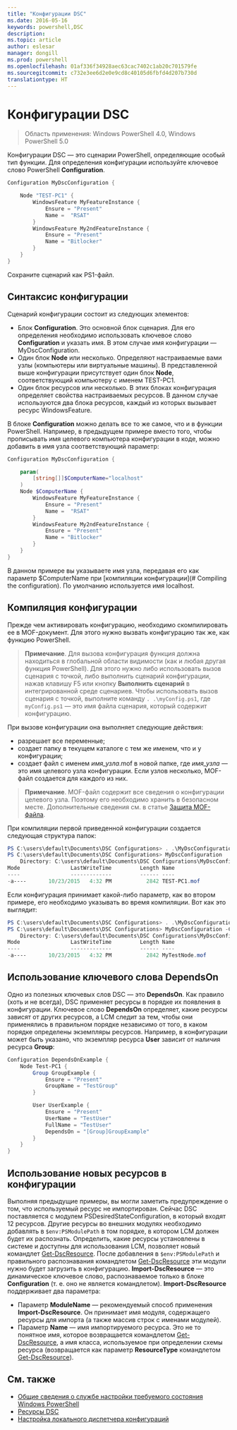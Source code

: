 ```yaml
---
title: "Конфигурации DSC"
ms.date: 2016-05-16
keywords: powershell,DSC
description: 
ms.topic: article
author: eslesar
manager: dongill
ms.prod: powershell
ms.openlocfilehash: 01af336f34928aec63cac7402c1ab20c701579fe
ms.sourcegitcommit: c732e3ee6d2e0e9cd8c40105d6fbfd4d207b730d
translationtype: HT
---
```

# <a name="dsc-configurations"></a>Конфигурации DSC

>Область применения: Windows PowerShell 4.0, Windows PowerShell 5.0

Конфигурации DSC — это сценарии PowerShell, определяющие особый тип функции. Для определения конфигурации используйте ключевое слово PowerShell __Configuration__.

```powershell
Configuration MyDscConfiguration {

    Node "TEST-PC1" {
        WindowsFeature MyFeatureInstance {
            Ensure = "Present"
            Name =  "RSAT"
        }
        WindowsFeature My2ndFeatureInstance {
            Ensure = "Present"
            Name = "Bitlocker"
        }
    }
}
```

Сохраните сценарий как PS1-файл.

## <a name="configuration-syntax"></a>Синтаксис конфигурации

Сценарий конфигурации состоит из следующих элементов:

- Блок **Configuration**. Это основной блок сценария. Для его определения необходимо использовать ключевое слово **Configuration** и указать имя. В этом случае имя конфигурации — MyDscConfiguration.
- Один блок **Node** или несколько. Определяют настраиваемые вами узлы (компьютеры или виртуальные машины). В представленной выше конфигурации присутствует один блок **Node**, соответствующий компьютеру с именем TEST-PC1.
- Один блок ресурсов или несколько. В этих блоках конфигурация определяет свойства настраиваемых ресурсов. В данном случае используются два блока ресурсов, каждый из которых вызывает ресурс WindowsFeature.

В блоке **Configuration** можно делать все то же самое, что и в функции PowerShell. Например, в предыдущем примере вместо того, чтобы прописывать имя целевого компьютера конфигурации в коде, можно добавить в имя узла соответствующий параметр:

```powershell
Configuration MyDscConfiguration {

    param(
        [string[]]$ComputerName="localhost"
    )
    Node $ComputerName {
        WindowsFeature MyFeatureInstance {
            Ensure = "Present"
            Name =  "RSAT"
        }
        WindowsFeature My2ndFeatureInstance {
            Ensure = "Present"
            Name = "Bitlocker"
        }
    }
}
```

В данном примере вы указываете имя узла, передавая его как параметр $ComputerName при [компиляции конфигурации](# Compiling the configuration). По умолчанию используется имя localhost.

## <a name="compiling-the-configuration"></a>Компиляция конфигурации
Прежде чем активировать конфигурацию, необходимо скомпилировать ее в MOF-документ. Для этого нужно вызвать конфигурацию так же, как функцию PowerShell.
>__Примечание__. Для вызова конфигурация функция должна находиться в глобальной области видимости (как и любая другая функция PowerShell). Для этого нужно либо использовать вызов сценария с точкой, либо выполнить сценарий конфигурации, нажав клавишу F5 или кнопку __Выполнить сценарий__ в интегрированной среде сценариев. Чтобы использовать вызов сценария с точкой, выполните команду `. .\myConfig.ps1`, где `myConfig.ps1` — это имя файла сценария, который содержит конфигурацию.

При вызове конфигурации она выполняет следующие действия:

- разрешает все переменные; 
- создает папку в текущем каталоге с тем же именем, что и у конфигурации;
- создает файл с именем _имя_узла_.mof в новой папке, где _имя_узла_ — это имя целевого узла конфигурации. Если узлов несколько, MOF-файл создается для каждого из них.

>__Примечание__. MOF-файл содержит все сведения о конфигурации целевого узла. Поэтому его необходимо хранить в безопасном месте. Дополнительные сведения см. в статье [Защита MOF-файла](secureMOF.md).

При компиляции первой приведенной конфигурации создается следующая структура папок:

```powershell
PS C:\users\default\Documents\DSC Configurations> . .\MyDscConfiguration.ps1
PS C:\users\default\Documents\DSC Configurations> MyDscConfiguration
    Directory: C:\users\default\Documents\DSC Configurations\MyDscConfiguration
Mode                LastWriteTime         Length Name                                                                                              
----                -------------         ------ ----                                                                                         
-a----       10/23/2015   4:32 PM           2842 TEST-PC1.mof
```  

Если конфигурация принимает какой-либо параметр, как во втором примере, его необходимо указывать во время компиляции. Вот как это выглядит:

```powershell
PS C:\users\default\Documents\DSC Configurations> . .\MyDscConfiguration.ps1
PS C:\users\default\Documents\DSC Configurations> MyDscConfiguration -ComputerName 'MyTestNode'
    Directory: C:\users\default\Documents\DSC Configurations\MyDscConfiguration
Mode                LastWriteTime         Length Name                                                                                              
----                -------------         ------ ----                                                                                         
-a----       10/23/2015   4:32 PM           2842 MyTestNode.mof
```      

## <a name="using-dependson"></a>Использование ключевого слова DependsOn
Одно из полезных ключевых слов DSC — это __DependsOn__. Как правило (хоть и не всегда), DSC применяет ресурсы в порядке их появления в конфигурации. Ключевое слово __DependsOn__ определяет, какие ресурсы зависят от других ресурсов, а LCM следит за тем, чтобы они применялись в правильном порядке независимо от того, в каком порядке определены экземпляры ресурсов. Например, в конфигурации может быть указано, что экземпляр ресурса __User__ зависит от наличия ресурса __Group__:

```powershell
Configuration DependsOnExample {
    Node Test-PC1 {
        Group GroupExample {
            Ensure = "Present"
            GroupName = "TestGroup"
        }

        User UserExample {
            Ensure = "Present"
            UserName = "TestUser"
            FullName = "TestUser"
            DependsOn = "[Group]GroupExample"
        }
    }
}
```

## <a name="using-new-resources-in-your-configuration"></a>Использование новых ресурсов в конфигурации
Выполняя предыдущие примеры, вы могли заметить предупреждение о том, что используемый ресурс не импортирован.
Сейчас DSC поставляется с модулем PSDesiredStateConfiguration, в который входят 12 ресурсов. Другие ресурсы во внешних модулях необходимо добавлять в `$env:PSModulePath` в том порядке, в котором LCM должен будет их распознать. Определить, какие ресурсы установлены в системе и доступны для использования LCM, позволяет новый командлет [Get-DscResource](https://technet.microsoft.com/en-us/library/dn521625.aspx). После добавления в `$env:PSModulePath` и правильного распознавания командлетом [Get-DscResource](https://technet.microsoft.com/en-us/library/dn521625.aspx) эти модули нужно будет загрузить в конфигурацию. __Import-DscResource__ — это динамическое ключевое слово, распознаваемое только в блоке __Configuration__ (т. е. оно не является командлетом). __Import-DscResource__ поддерживает два параметра:
* Параметр __ModuleName__ — рекомендуемый способ применения __Import-DscResource__. Он принимает имя модуля, содержащего ресурсы для импорта (а также массив строк с именами модулей). 
* Параметр __Name__ — имя импортируемого ресурса. Это не то понятное имя, которое возвращается командлетом [Get-DscResource](https://technet.microsoft.com/en-us/library/dn521625.aspx), а имя класса, используемое при определении схемы ресурса (возвращается как параметр __ResourceType__ командлетом [Get-DscResource](https://technet.microsoft.com/en-us/library/dn521625.aspx)). 

## <a name="see-also"></a>См. также
* [Общие сведения о службе настройки требуемого состояния Windows PowerShell](overview.md)
* [Ресурсы DSC](resources.md)
* [Настройка локального диспетчера конфигураций](metaConfig.md)


